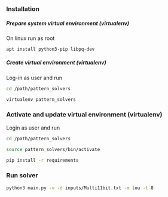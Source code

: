 <!--
#	README.md
#
#	Non-Deterministic Processor (NDP) - efficient parallel SAT-solver
#	Copyright (c) 2022 GridSAT Stiftung
#
#	This program is free software: you can redistribute it and/or modify
#	it under the terms of the GNU Affero General Public License as published by
#	the Free Software Foundation, either version 3 of the License, or
#	(at your option) any later version.

#	This program is distributed in the hope that it will be useful,
#	but WITHOUT ANY WARRANTY; without even the implied warranty of
#	MERCHANTABILITY or FITNESS FOR A PARTICULAR PURPOSE.  See the
#	GNU Affero General Public License for more details.
#
#	You should have received a copy of the GNU Affero General Public License
#	along with this program.  If not, see <https://www.gnu.org/licenses/>.

#	GridSAT Stiftung - Georgstr. 11 - 30159 Hannover - Germany - info@gridsat.io
#
-->

### Installation

##### Prepare system virtual environment (virtualenv)

On linux run as root

```bash
apt install python3-pip libpq-dev
```

##### Create virtual environment (virtualenv)

Log-in as user and run

```bash
cd /path/pattern_solvers

virtualenv pattern_solvers
```


### Activate and update virtual environment (virtualenv)

Login as user and run

```bash
cd /path/pattern_solvers

source pattern_solvers/bin/activate

pip install -r requirements
```


### Run solver

```bash
python3 main.py -v -d inputs/Multi11bit.txt -m lou -t 8
```
